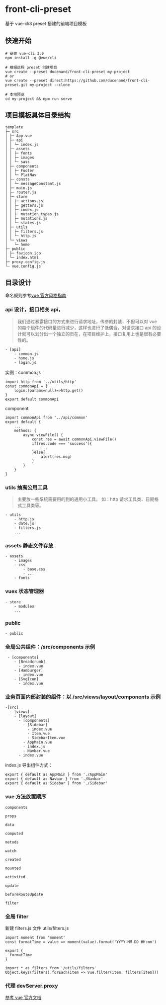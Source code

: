 # front-cli-preset

基于 vue-cli3 preset 搭建的前端项目模板

## 快速开始

```
# 安装 vue-cli 3.0
npm install -g @vue/cli

# 根据远程 preset 创建项目
vue create --preset ducenand/front-cli-preset my-project
# or
vue create --preset direct:https://github.com/ducenand/front-cli-preset.git my-project --clone

# 本地预览
cd my-project && npm run serve
```

## 项目模板具体目录结构

```
template
├─ src
│ ├─ App.vue
│ ├─ api
│ │ └─ index.js
│ ├─ assets
│ │ ├─ fonts
│ │ ├─ images
│ │ └─ sass
│ ├─ components
│ │ ├─ Footer
│ │ └─ PlatNav
│ ├─ consts
│ │ └─ messageConstant.js
│ ├─ main.js
│ ├─ router.js
│ ├─ store
│ │ ├─ actions.js
│ │ ├─ getters.js
│ │ ├─ index.js
│ │ ├─ mutation_types.js
│ │ ├─ mutations.js
│ │ └─ states.js
│ ├─ utils
│ │ ├─ filters.js
│ │ └─ http.js
│ └─ views
│   └─ home
├─ public
│ ├─ favicon.ico
│ └─ index.html
├─ proxy.config.js
└─ vue.config.js
```

## 目录设计

命名规则参考[vue 官方风格指南](https://cn.vuejs.org/v2/style-guide/#%E5%8D%95%E6%96%87%E4%BB%B6%E7%BB%84%E4%BB%B6%E6%96%87%E4%BB%B6%E7%9A%84%E5%A4%A7%E5%B0%8F%E5%86%99-%E5%BC%BA%E7%83%88%E6%8E%A8%E8%8D%90)

### api 设计，接口相关 api，

> 我们通过暴露接口的方式来进行请求地址，传参的封装，不但可以对 vue 的每个组件的代码量进行减少，这样也进行了低偶合，对请求接口 api 的设计就可以划分出一个独立的页在，在项目维护上，接口复用上也是很有必要性的。

```
- [api]
    - common.js
    - home.js
    - login.js
```

实例：common.js

```
import http from '../utils/http'
const commonApi = {
    login:(params=null)=>http.get()
}
export default commonApi

```

component

```
import commonApi from '../api/common'
export default {
    ...
    methods: {
        async viewFile() {
            const res = await commonApi.viewFile()
            if(res.code === 'success'){
                ...
            }else{
                alert(res.msg)
            }
        }
    }
}

```

### utils 抽离公用工具

> 主要放一些系统需要用的到的通用小工具。
> 如：http 请求工具类、日期格式工具类等。

```
- utils
    - http.js
    - date.js
    - filters.js
    ...
```

### assets 静态文件存放

```
- assets
    - images
    - css
        - base.css
        - ...
    - fonts
```

### vuex 状态管理器

```
- store
    - modules
    ...
```

### public

```
- public
```

### 全局公共组件：/src/components 示例

```
 - [components]
    - [Breadcrumb]
      - index.vue
    - [Hamburger]
      - index.vue
    - [SvgIcon]
      - index.vue
```

### 业务页面内部封装的组件：以 /src/views/layout/components 示例

```
-[src]
  - [views]
    - [layout]
      - [components]
        - [Sidebar]
          - index.vue
          - Item.vue
          - SidebarItem.vue
        - AppMain.vue
        - index.js
        - Navbar.vue
      - index.vue
```

index.js 导出组件方式：

```
export { default as AppMain } from './AppMain'
export { default as Navbar } from './Navbar'
export { default as Sidebar } from './Sidebar'
```

### vue 方法放置顺序

```
components

props

data

computed

metods

watch

created

mounted

activited

update

beforeRouteUpdate

filter

```

### 全局 filter

新建 filters.js 文件
utils/filters.js

```
import moment from 'moment'
const formatTime = value => moment(value).format('YYYY-MM-DD HH:mm')

export {
  formatTime
}
```

```
import * as filters from '/utils/filters'
Object.keys(filters).forEach(item => Vue.filter(item, filters[item]))
```

### 代理 devServer.proxy

[参考 vue 官方文档](https://cli.vuejs.org/zh/config/#devserver)
